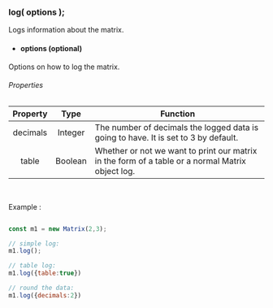 ### log( options );
Logs information about the matrix.


- #### options (optional) <br/>
Options on how to log the matrix.
###### Properties
| Property 	| Type 	| Function 	|
|:-:	|:-:	|-	|
| decimals 	| Integer 	| The number of decimals the logged data is going to have. It is set to 3 by default. 	|
| table 	| Boolean 	| Whether or not we want to print our matrix in the form of a table or a normal Matrix object log. 	|

<br/>


Example :

```js

const m1 = new Matrix(2,3);

// simple log:
m1.log();

// table log:
m1.log({table:true})

// round the data:
m1.log({decimals:2})

```
